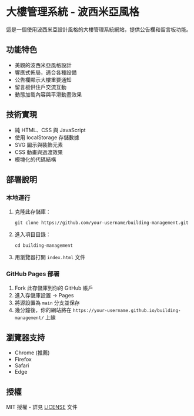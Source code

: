 # 大樓管理系統 - 波西米亞風格

這是一個使用波西米亞設計風格的大樓管理系統網站，提供公告欄和留言板功能。

## 功能特色

- 美觀的波西米亞風格設計
- 響應式佈局，適合各種設備
- 公告欄顯示大樓重要通知
- 留言板供住戶交流互動
- 動態加載內容與平滑動畫效果

## 技術實現

- 純 HTML、CSS 與 JavaScript
- 使用 localStorage 存儲數據
- SVG 圖示與裝飾元素
- CSS 動畫與過渡效果
- 模塊化的代碼結構

## 部署說明

### 本地運行

1. 克隆此存儲庫：
   ```
   git clone https://github.com/your-username/building-management.git
   ```
2. 進入項目目錄：
   ```
   cd building-management
   ```
3. 用瀏覽器打開 `index.html` 文件

### GitHub Pages 部署

1. Fork 此存儲庫到你的 GitHub 帳戶
2. 進入存儲庫設置 -> Pages
3. 將源設置為 `main` 分支並保存
4. 幾分鐘後，你的網站將在 `https://your-username.github.io/building-management/` 上線

## 瀏覽器支持

- Chrome (推薦)
- Firefox
- Safari
- Edge

## 授權

MIT 授權 - 詳見 [LICENSE](LICENSE) 文件 